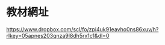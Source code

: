 # 教材網址  
https://www.dropbox.com/scl/fo/zpi4uk91eavho0ns86xuv/h?rlkey=05apnes203qnza9l8dh5rx1c1&dl=0
